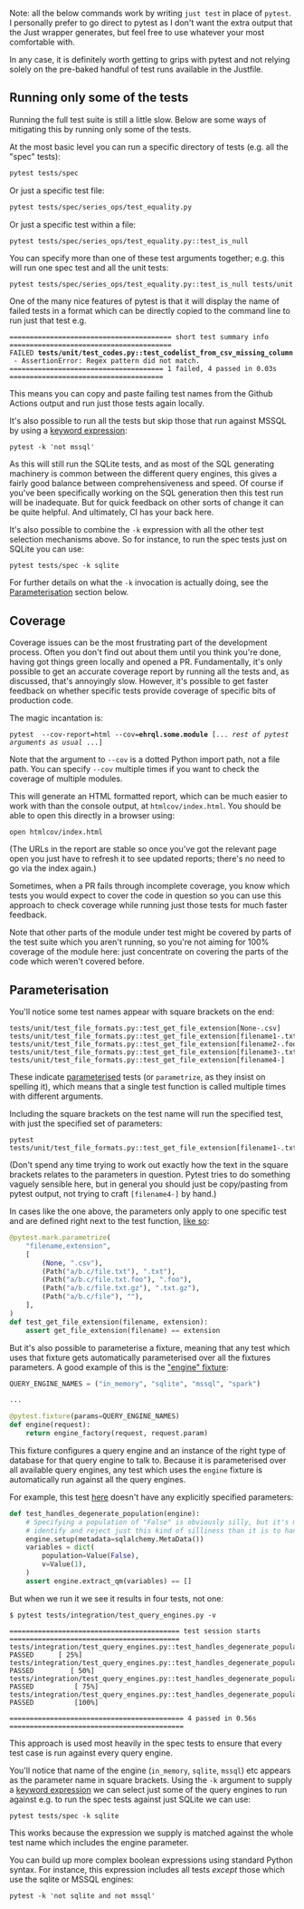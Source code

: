 Note: all the below commands work by writing `just test` in place of `pytest`.  I personally prefer to go direct to pytest as I don't want the extra output that the Just wrapper generates, but feel free to use whatever your most comfortable with.

In any case, it is definitely worth getting to grips with pytest and not relying solely on the pre-baked handful of test runs available in the Justfile.

## Running only some of the tests

Running the full test suite is still a little slow.
Below are some ways of mitigating this by running only some of the tests.

At the most basic level you can run a specific directory of tests (e.g. all the "spec" tests):
```sh
pytest tests/spec
```

Or just a specific test file:
```sh
pytest tests/spec/series_ops/test_equality.py
```

Or just a specific test within a file:
```sh
pytest tests/spec/series_ops/test_equality.py::test_is_null
```

You can specify more than one of these test arguments together; e.g. this will run one spec test and all the unit tests:
```
pytest tests/spec/series_ops/test_equality.py::test_is_null tests/unit
```

One of the many nice features of pytest is that it will display the name of failed tests in a format which can be directly copied to the command line to run just that test e.g.
<pre><code>======================================== short test summary info ========================================
FAILED <strong>tests/unit/test_codes.py::test_codelist_from_csv_missing_column</strong>
 - AssertionError: Regex pattern did not match.
====================================== 1 failed, 4 passed in 0.03s ======================================
</code></pre>

This means you can copy and paste failing test names from the Github Actions output and run just those tests again locally.

It's also possible to run all the tests but skip those that run against MSSQL by using a [keyword expression](https://docs.pytest.org/en/6.2.x/usage.html#specifying-tests-selecting-tests):
```
pytest -k 'not mssql'
```

As this will still run the SQLite tests, and as most of the SQL generating machinery is common between the different query engines, this gives a fairly good balance between comprehensiveness and speed. Of course if you've been specifically working on the SQL generation then this test run will be inadequate. But for quick feedback on other sorts of change it can be quite helpful. And ultimately, CI has your back here.

It's also possible to combine the `-k` expression with all the other test selection mechanisms above. So for instance, to run the spec tests just on SQLite you can use:
```
pytest tests/spec -k sqlite
```

For further details on what the `-k` invocation is actually doing, see the [Parameterisation](#Parameterisation) section below.


## Coverage

Coverage issues can be the most frustrating part of the development process. Often you don't find out about them until you think you're done, having got things green locally and opened a PR. Fundamentally, it's only possible to get an accurate coverage report by running all the tests and, as discussed, that's annoyingly slow. However, it's possible to get faster feedback on whether specific tests provide coverage of specific bits of production code.

The magic incantation is:
<pre><code>pytest  --cov-report=html --cov=<strong>ehrql.some.module</strong> [... <em>rest of pytest arguments as usual</em> ...]
</code></pre>

Note that the argument to `--cov` is a dotted Python import path, not a file path. You can specify `--cov` multiple times if you want to check the coverage of multiple modules.

This will generate an HTML formatted report, which can be much easier to work with than the console output, at `htmlcov/index.html`. You should be able to open this directly in a browser using:
```
open htmlcov/index.html
```

(The URLs in the report are stable so once you've got the relevant page open you just have to refresh it to see updated reports; there's no need to go via the index again.)

Sometimes, when a PR fails through incomplete coverage, you know which tests you would expect to cover the code in question so you can use this approach to check coverage while running just those tests for much faster feedback.

Note that other parts of the module under test might be covered by parts of the test suite which you aren't running, so you're not aiming for 100% coverage of the module here: just concentrate on covering the parts of the code which weren't covered before.


## Parameterisation

You'll notice some test names appear with square brackets on the end:
```
tests/unit/test_file_formats.py::test_get_file_extension[None-.csv]
tests/unit/test_file_formats.py::test_get_file_extension[filename1-.txt]
tests/unit/test_file_formats.py::test_get_file_extension[filename2-.foo]
tests/unit/test_file_formats.py::test_get_file_extension[filename3-.txt.gz]
tests/unit/test_file_formats.py::test_get_file_extension[filename4-]
```

These indicate [parameterised](https://docs.pytest.org/en/6.2.x/parametrize.html) tests (or `parametrize`, as they insist on spelling it), which means that a single test function is called multiple times with different arguments.

Including the square brackets on the test name will run the specified test, with just the specified set of parameters:
```
pytest tests/unit/test_file_formats.py::test_get_file_extension[filename1-.txt]
```
(Don't spend any time trying to work out exactly how the text in the square brackets relates to the parameters in question. Pytest tries to do something vaguely sensible here, but in general you should just be copy/pasting from pytest output, not trying to craft `[filename4-]` by hand.)

In cases like the one above, the parameters only apply to one specific test and are defined right next to the test function, [like so](https://github.com/opensafely-core/databuilder/blob/6c73f9d55bdb8afdce9899411decb56e28347159/tests/unit/test_file_formats.py#L34-L45):
```py
@pytest.mark.parametrize(
    "filename,extension",
    [
        (None, ".csv"),
        (Path("a/b.c/file.txt"), ".txt"),
        (Path("a/b.c/file.txt.foo"), ".foo"),
        (Path("a/b.c/file.txt.gz"), ".txt.gz"),
        (Path("a/b.c/file"), ""),
    ],
)
def test_get_file_extension(filename, extension):
    assert get_file_extension(filename) == extension
```

But it's also possible to parameterise a fixture, meaning that any test which uses that fixture gets automatically parameterised over all the fixtures parameters. A good example of this is the ["engine" fixture](https://github.com/opensafely-core/databuilder/blob/6c73f9d55bdb8afdce9899411decb56e28347159/tests/conftest.py#L89-L117):
```py
QUERY_ENGINE_NAMES = ("in_memory", "sqlite", "mssql", "spark")

...

@pytest.fixture(params=QUERY_ENGINE_NAMES)
def engine(request):
    return engine_factory(request, request.param)
```
This fixture configures a query engine and an instance of the right type of database for that query engine to talk to. Because it is parameterised over all available query engines, any test which uses the `engine` fixture is automatically run against all the query engines.

For example, this test [here](https://github.com/opensafely-core/databuilder/blob/6c73f9d55bdb8afdce9899411decb56e28347159/tests/integration/test_query_engines.py#L6-L14) doesn't have any explicitly specified parameters:
```py
def test_handles_degenerate_population(engine):
    # Specifying a population of "False" is obviously silly, but it's more work to
    # identify and reject just this kind of silliness than it is to handle it gracefully
    engine.setup(metadata=sqlalchemy.MetaData())
    variables = dict(
        population=Value(False),
        v=Value(1),
    )
    assert engine.extract_qm(variables) == []
```

But when we run it we see it results in four tests, not one:
```console
$ pytest tests/integration/test_query_engines.py -v

========================================== test session starts ==========================================
tests/integration/test_query_engines.py::test_handles_degenerate_population[in_memory] PASSED      [ 25%]
tests/integration/test_query_engines.py::test_handles_degenerate_population[sqlite] PASSED         [ 50%]
tests/integration/test_query_engines.py::test_handles_degenerate_population[mssql] PASSED          [ 75%]
tests/integration/test_query_engines.py::test_handles_degenerate_population[spark] PASSED          [100%]

=========================================== 4 passed in 0.56s ===========================================
```

This approach is used most heavily in the spec tests to ensure that every test case is run against every query engine.

You'll notice that name of the engine (`in_memory`, `sqlite`, `mssql`) etc appears as the parameter name in square brackets. Using the `-k` argument to supply a [keyword expression](https://docs.pytest.org/en/6.2.x/usage.html#specifying-tests-selecting-tests) we can select just some of the query engines to run against e.g. to run the spec tests against just SQLite we can use:
```
pytest tests/spec -k sqlite
```
This works because the expression we supply is matched against the whole test name which includes the engine parameter.

You can build up more complex boolean expressions using standard Python syntax. For instance, this expression includes all tests _except_ those which use the sqlite or MSSQL engines:
```
pytest -k 'not sqlite and not mssql'
```
